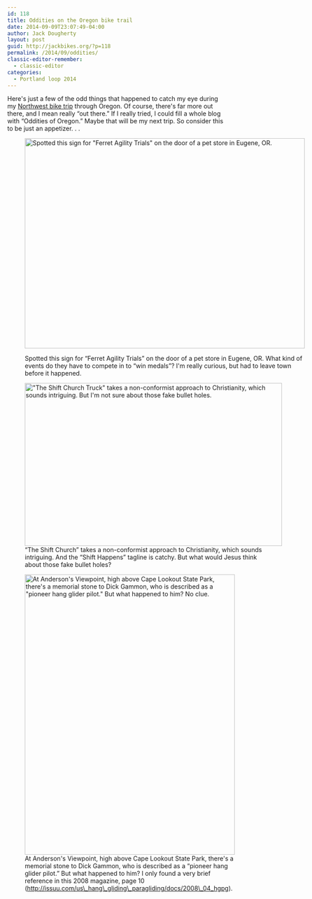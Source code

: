 ```yaml
---
id: 118
title: Oddities on the Oregon bike trail
date: 2014-09-09T23:07:49-04:00
author: Jack Dougherty
layout: post
guid: http://jackbikes.org/?p=118
permalink: /2014/09/oddities/
classic-editor-remember:
  - classic-editor
categories:
  - Portland loop 2014
---
```

Here's just a few of the odd things that happened to catch my eye during my <a title="Follow my Portland-Oregon Coast loop 2014" href="http://jackbikes.org/2014/09/portland-oregon-loop-2014/" target="_blank">Northwest bike trip</a> through Oregon. Of course, there's far more out there, and I mean really &#8220;out there.&#8221; If I really tried, I could fill a whole blog with &#8220;Oddities of Oregon.&#8221; Maybe that will be my next trip. So consider this to be just an appetizer. . .<figure id="attachment_119" aria-describedby="caption-attachment-119" style="width: 640px" class="wp-caption aligncenter">

[<img class="size-full wp-image-119" src="http://jackbikes.org/wp-content/uploads/2014/09/FerretAgilityTrials.jpg" alt="Spotted this sign for &quot;Ferret Agility Trials&quot; on the door of a pet store in Eugene, OR." width="640" height="480" srcset="https://jackbikes.org/wp-content/uploads/2014/09/FerretAgilityTrials.jpg 640w, https://jackbikes.org/wp-content/uploads/2014/09/FerretAgilityTrials-300x225.jpg 300w" sizes="(max-width: 640px) 100vw, 640px" />](http://jackbikes.org/wp-content/uploads/2014/09/FerretAgilityTrials.jpg)<figcaption id="caption-attachment-119" class="wp-caption-text">Spotted this sign for &#8220;Ferret Agility Trials&#8221; on the door of a pet store in Eugene, OR. What kind of events do they have to compete in to &#8220;win medals&#8221;? I'm really curious, but had to leave town before it happened.</figcaption></figure> <figure id="attachment_120" aria-describedby="caption-attachment-120" style="width: 588px" class="wp-caption aligncenter">[<img class="size-full wp-image-120" src="http://jackbikes.org/wp-content/uploads/2014/09/TheShiftChurchTruck.jpg" alt="&quot;The Shift Church Truck&quot; takes a non-conformist approach to Christianity, which sounds intriguing. But I'm not sure about those fake bullet holes." width="588" height="372" srcset="https://jackbikes.org/wp-content/uploads/2014/09/TheShiftChurchTruck.jpg 588w, https://jackbikes.org/wp-content/uploads/2014/09/TheShiftChurchTruck-300x189.jpg 300w" sizes="(max-width: 588px) 100vw, 588px" />](http://jackbikes.org/wp-content/uploads/2014/09/TheShiftChurchTruck.jpg)<figcaption id="caption-attachment-120" class="wp-caption-text">&#8220;The Shift Church&#8221; takes a non-conformist approach to Christianity, which sounds intriguing. And the &#8220;Shift Happens&#8221; tagline is catchy. But what would Jesus think about those fake bullet holes?</figcaption></figure> <figure id="attachment_121" aria-describedby="caption-attachment-121" style="width: 480px" class="wp-caption aligncenter">[<img class="wp-image-121 size-full" src="http://jackbikes.org/wp-content/uploads/2014/09/GammonLaunch.jpg" alt="At Anderson's Viewpoint, high above Cape Lookout State Park, there's a memorial stone to Dick Gammon, who is described as a &quot;pioneer hang glider pilot.&quot; But what happened to him? No clue." width="480" height="640" srcset="https://jackbikes.org/wp-content/uploads/2014/09/GammonLaunch.jpg 480w, https://jackbikes.org/wp-content/uploads/2014/09/GammonLaunch-225x300.jpg 225w" sizes="(max-width: 480px) 100vw, 480px" />](http://jackbikes.org/wp-content/uploads/2014/09/GammonLaunch.jpg)<figcaption id="caption-attachment-121" class="wp-caption-text">At Anderson's Viewpoint, high above Cape Lookout State Park, there's a memorial stone to Dick Gammon, who is described as a &#8220;pioneer hang glider pilot.&#8221; But what happened to him? I only found a very brief reference in this 2008 magazine, page 10 (http://issuu.com/us\_hang\_gliding\_paragliding/docs/2008\_04_hgpg). </figcaption></figure>